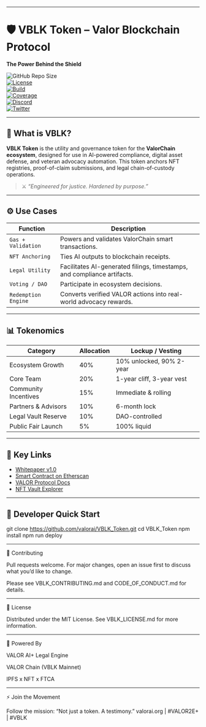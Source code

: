 
---

# 🛡️ VBLK Token – Valor Blockchain Protocol  
**The Power Behind the Shield**

![GitHub Repo Size](https://img.shields.io/github/repo-size/valorai/VBLK_Token?color=black&style=flat-square)  
[![License](https://img.shields.io/badge/License-MIT-blue?style=flat-square)](LICENSE)  
[![Build](https://img.shields.io/github/actions/workflow/status/valorai/VBLK_Token/ci.yml?label=build&style=flat-square)](https://github.com/valorai/VBLK_Token/actions)  
[![Coverage](https://img.shields.io/codecov/c/github/valorai/VBLK_Token?style=flat-square)](https://codecov.io/gh/valorai/VBLK_Token)  
[![Discord](https://img.shields.io/discord/123456789012345678?label=Join%20Community&logo=discord&style=flat-square)](https://discord.gg/valorchain)  
[![Twitter](https://img.shields.io/twitter/follow/valorai_?style=social)](https://twitter.com/valorai_)

---

## 🧠 What is VBLK?

**VBLK Token** is the utility and governance token for the **ValorChain ecosystem**, designed for use in AI-powered compliance, digital asset defense, and veteran advocacy automation. This token anchors NFT registries, proof-of-claim submissions, and legal chain-of-custody operations.

> ⚔️ *“Engineered for justice. Hardened by purpose.”*

---

## ⚙️ Use Cases

| Function                | Description |
|-------------------------|-------------|
| `Gas + Validation`      | Powers and validates ValorChain smart transactions. |
| `NFT Anchoring`         | Ties AI outputs to blockchain receipts. |
| `Legal Utility`         | Facilitates AI-generated filings, timestamps, and compliance artifacts. |
| `Voting / DAO`          | Participate in ecosystem decisions. |
| `Redemption Engine`     | Converts verified VALOR actions into real-world advocacy rewards. |

---

## 📊 Tokenomics

| Category              | Allocation | Lockup / Vesting       |
|-----------------------|------------|-------------------------|
| Ecosystem Growth      | 40%        | 10% unlocked, 90% 2-year |
| Core Team             | 20%        | 1-year cliff, 3-year vest |
| Community Incentives  | 15%        | Immediate & rolling |
| Partners & Advisors   | 10%        | 6-month lock |
| Legal Vault Reserve   | 10%        | DAO-controlled |
| Public Fair Launch    | 5%         | 100% liquid |

---

## 🔗 Key Links

- [Whitepaper v1.0](https://valorai.org/VBLK_Whitepaper.pdf)
- [Smart Contract on Etherscan](https://etherscan.io/address/0xYourTokenAddress)
- [VALOR Protocol Docs](https://docs.valorai.org/)
- [NFT Vault Explorer](https://vault.valorai.org/)

---

## 🧰 Developer Quick Start

git clone https://github.com/valorai/VBLK_Token.git
cd VBLK_Token
npm install
npm run deploy

---

🤝 Contributing

Pull requests welcome. For major changes, open an issue first to discuss what you’d like to change.

Please see VBLK_CONTRIBUTING.md and CODE_OF_CONDUCT.md for details.

---

📜 License

Distributed under the MIT License. See VBLK_LICENSE.md for more information.


---

🧬 Powered By

VALOR AI+ Legal Engine

VALOR Chain (VBLK Mainnet)

IPFS x NFT x FTCA


---

⚡ Join the Movement

Follow the mission:
“Not just a token. A testimony.”
valorai.org | #VALOR2E+ | #VBLK


